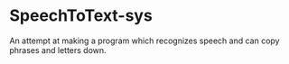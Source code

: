 # SpeechToText-sys
An attempt at making a program which recognizes speech and can copy phrases and letters down.
